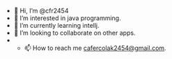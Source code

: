 - 👋 Hi, I’m @cfr2454
- 👀 I’m interested in java programming.
- 🌱 I’m currently learning intellj.
- 💞️ I’m looking to collaborate on other apps.
- - 📫 How to reach me cafercolak2454@gmail.com.

<!---
cfr2454/cfr2454 is a ✨ special ✨ repository because its `README.md` (this file) appears on your GitHub profile.
You can click the Preview link to take a look at your changes.
--->
